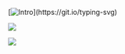 [![Intro](https://readme-typing-svg.herokuapp.com?font=Fira+Code&pause=1000&color=08CE90&vCenter=true&random=false&width=435&lines=welcome!;)](https://git.io/typing-svg)

![](https://github-readme-stats.vercel.app/api/top-langs/?username=katon26&theme=radical&hide_border=false&include_all_commits=true&count_private=false&layout=compact)

![](https://komarev.com/ghpvc/?username=katon26&style=flat-square)
